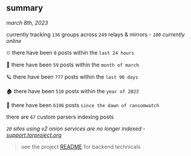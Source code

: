 
## summary
_march 8th, 2023_

currently tracking `136` groups across `249` relays & mirrors - _`100` currently online_

⏲ there have been `0` posts within the `last 24 hours`

🦈 there have been `59` posts within the `month of march`

🪐 there have been `777` posts within the `last 90 days`

🏚 there have been `510` posts within the `year of 2023`

🦕 there have been `6196` posts `since the dawn of ransomwatch`

there are `67` custom parsers indexing posts

_`20` sites using v2 onion services are no longer indexed - [support.torproject.org](https://support.torproject.org/onionservices/v2-deprecation/)_

> see the project [README](https://github.com/joshhighet/ransomwatch#ransomwatch--) for backend technicals
